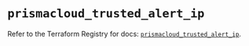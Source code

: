 # `prismacloud_trusted_alert_ip`

Refer to the Terraform Registry for docs: [`prismacloud_trusted_alert_ip`](https://registry.terraform.io/providers/paloaltonetworks/prismacloud/1.7.0/docs/resources/trusted_alert_ip).

